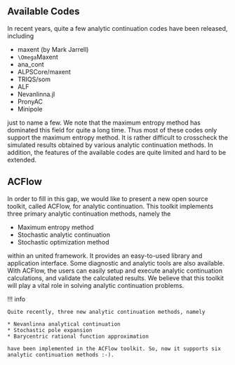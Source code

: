 ## Available Codes

In recent years, quite a few analytic continuation codes have been released, including

* maxent (by Mark Jarrell)
* ``\Omega``Maxent
* ana\_cont
* ALPSCore/maxent
* TRIQS/som
* ALF
* Nevanlinna.jl
* PronyAC
* Minipole

just to name a few. We note that the maximum entropy method has dominated this field for quite a long time. Thus most of these codes only support the maximum entropy method. It is rather difficult to crosscheck the simulated results obtained by various analytic continuation methods. In addition, the features of the available codes are quite limited and hard to be extended.

## ACFlow

In order to fill in this gap, we would like to present a new open source toolkit, called ACFlow, for analytic continuation. This toolkit implements three primary analytic continuation methods, namely the

* Maximum entropy method
* Stochastic analytic continuation
* Stochastic optimization method

within an united framework. It provides an easy-to-used library and application interface. Some diagnostic and analytic tools are also available. With ACFlow, the users can easily setup and execute analytic continuation calculations, and validate the calculated results. We believe that this toolkit will play a vital role in solving analytic continuation problems.

!!! info

    Quite recently, three new analytic continuation methods, namely

    * Nevanlinna analytical continuation
    * Stochastic pole expansion
    * Barycentric rational function approximation

    have been implemented in the ACFlow toolkit. So, now it supports six analytic continuation methods :-).
